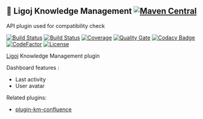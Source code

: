 ## :link: Ligoj Knowledge Management [![Maven Central](https://maven-badges.herokuapp.com/maven-central/org.ligoj.plugin/plugin-km/badge.svg)](https://maven-badges.herokuapp.com/maven-central/org.ligoj.plugin/plugin-km)
API plugin used for compatibility check

[![Build Status](https://travis-ci.org/ligoj/plugin-km.svg?branch=master)](https://travis-ci.org/ligoj/plugin-km)
[![Build Status](https://ci.appveyor.com/api/projects/status/ki749crm6wkv056f/branch/master?svg=true)](https://ci.appveyor.com/project/ligoj/plugin-km/branch/master)
[![Coverage](https://sonarcloud.io/api/project_badges/measure?project=org.ligoj.plugin%3Aplugin-km&metric=coverage)](https://sonarcloud.io/dashboard?id=org.ligoj.plugin%3Aplugin-km)
[![Quality Gate](https://sonarcloud.io/api/project_badges/measure?metric=alert_status&project=org.ligoj.plugin:plugin-km)](https://sonarcloud.io/dashboard/index/org.ligoj.plugin:plugin-km)
[![Codacy Badge](https://api.codacy.com/project/badge/Grade/5220256e346645438d359c999259cb61)](https://www.codacy.com/gh/ligoj/plugin-km?utm_source=github.com&amp;utm_medium=referral&amp;utm_content=ligoj/plugin-km&amp;utm_campaign=Badge_Grade)
[![CodeFactor](https://www.codefactor.io/repository/github/ligoj/plugin-km/badge)](https://www.codefactor.io/repository/github/ligoj/plugin-km)
[![License](http://img.shields.io/:license-mit-blue.svg)](http://fabdouglas.mit-license.org/)

[Ligoj](https://github.com/ligoj/ligoj) Knowledge Management plugin

Dashboard features :
- Last activity
- User avatar

Related plugins:
- [plugin-km-confluence](https://github.com/ligoj/plugin-km-confluence)  
